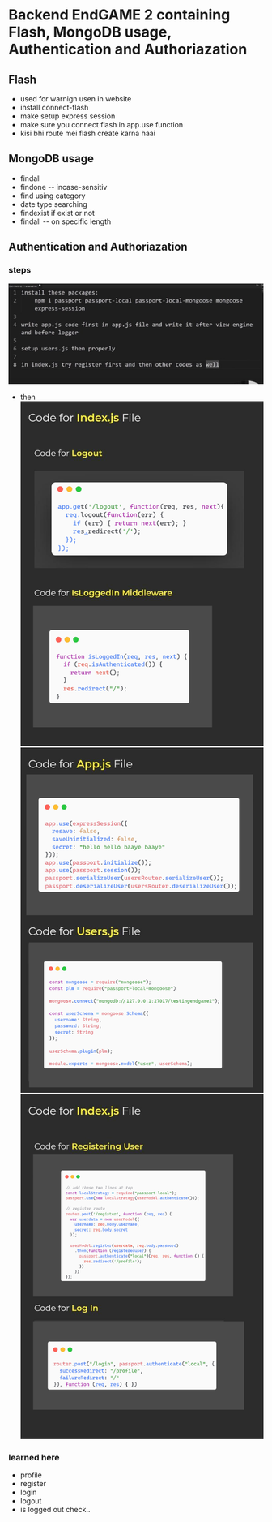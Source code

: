 # Backend EndGAME 2 containing Flash, MongoDB usage, Authentication and Authoriazation
## Flash
- used for warnign usen in website
- install 
connect-flash
- make setup express session
- make sure you connect flash in app.use function
- kisi bhi route mei flash create karna haai
## MongoDB usage
- findall
- findone -- incase-sensitiv
- find using category
- date type searching
- findexist if exist or not
- findall -- on specific length
## Authentication and Authoriazation
### steps
![Alt text](<WhatsApp Image 2024-01-22 at 17.20.31_fddcf936.jpg>)
- then
![Alt text](1.png) ![Alt text](2.jpg) ![Alt text](3.jpg)

### learned here
- profile
- register
- login
- logout
- is logged out check..